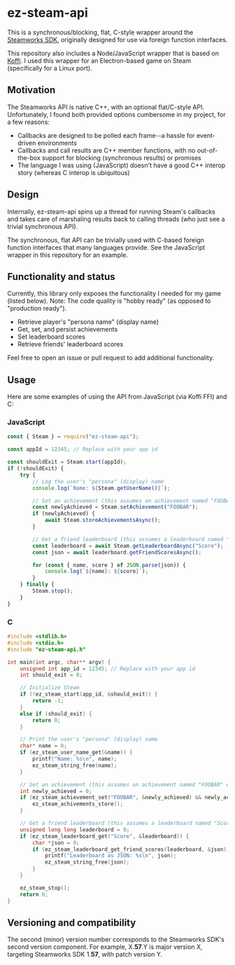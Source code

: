 # ez-steam-api
This is a synchronous/blocking, flat, C-style wrapper around the [Steamworks SDK](https://partner.steamgames.com/doc/sdk), originally designed for use via foreign function interfaces.

This repository also includes a Node/JavaScript wrapper that is based on [Koffi](https://koffi.dev/). I used this wrapper for an Electron-based game on Steam (specifically for a Linux port).

## Motivation
The Steamworks API is native C++, with an optional flat/C-style API. Unfortunately, I found both provided options cumbersome in my project, for a few reasons:

* Callbacks are designed to be polled each frame--a hassle for event-driven environments
* Callbacks and call results are C++ member functions, with no out-of-the-box support for blocking (synchronous results) or promises
* The language I was using (JavaScript) doesn't have a good C++ interop story (whereas C interop is ubiquitous)

## Design
Internally, ez-steam-api spins up a thread for running Steam's callbacks and takes care of marshaling results back to calling threads (who just see a trivial synchronous API).

The synchronous, flat API can be trivially used with C-based foreign function interfaces that many languages provide. See the JavaScript wrapper in this repository for an example.

## Functionality and status
Currently, this library only exposes the functionality I needed for my game (listed below). Note: The code quality is "hobby ready" (as opposed to "production ready").

* Retrieve player's "persona name" (display name)
* Get, set, and persist achievements
* Set leaderboard scores
* Retrieve friends' leaderboard scores

Feel free to open an issue or pull request to add additional functionality.

## Usage
Here are some examples of using the API from JavaScript (via Koffi FFI) and C:

### JavaScript
```js
const { Steam } = require("ez-steam-api");

const appId = 12345; // Replace with your app id

const shouldExit = Steam.start(appId);
if (!shouldExit) {
    try {
        // Log the user's "persona" (display) name
        console.log(`Name: ${Steam.getUserName()}`);

        // Set an achievement (this assumes an achievement named "FOOBAR" exists for the app)
        const newlyAchieved = Steam.setAchievement("FOOBAR");
        if (newlyAchieved) {
            await Steam.storeAchievementsAsync();
        }

        // Get a friend leaderboard (this assumes a leaderboard named "Score" exists for the app)
        const leaderboard = await Steam.getLeaderboardAsync("Score");
        const json = await leaderboard.getFriendScoresAsync();

        for (const { name, score } of JSON.parse(json)) {
            console.log(`${name}: ${score}`);
        }
    } finally {
        Steam.stop();
    }
}
```

### C
```c
#include <stdlib.h>
#include <stdio.h>
#include "ez-steam-api.h"

int main(int argc, char** argv) {
    unsigned int app_id = 12345; // Replace with your app id
    int should_exit = 0;

    // Initialize Steam
    if (!ez_steam_start(app_id, &should_exit)) {
        return -1;
    }
    else if (should_exit) {
        return 0;
    }

    // Print the user's "persona" (display) name
    char* name = 0;
    if (ez_steam_user_name_get(&name)) {
        printf("Name: %s\n", name);
        ez_steam_string_free(name);
    }

    // Set an achievement (this assumes an achievement named "FOOBAR" exists for the app)
    int newly_achieved = 0;
    if (ez_steam_achievement_set("FOOBAR", &newly_achieved) && newly_achieved) {
        ez_steam_achivements_store();
    }

    // Get a friend leaderboard (this assumes a leaderboard named "Score" exists for the app)
    unsigned long long leaderboard = 0;
    if (ez_steam_leaderboard_get("Score", &leaderboard)) {
        char *json = 0;
        if (ez_steam_leaderboard_get_friend_scores(leaderboard, &json)) {
            printf("Leaderboard as JSON: %s\n", json);
            ez_steam_string_free(json);
        }
    }

    ez_steam_stop();
    return 0;
}
```

## Versioning and compatibility
The second (minor) version number corresponds to the Steamworks SDK's second version component. For example, X.**57**.Y is major version X, targeting Steamworks SDK 1.**57**, with patch version Y.
